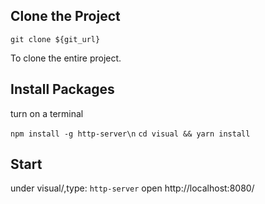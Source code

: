 ## Clone the Project

```git clone ${git_url}```

To clone the entire project.

## Install Packages
turn on a terminal

```npm install -g http-server\n```
```cd visual && yarn install``` 

## Start
under visual/,type:
```http-server```
open http://localhost:8080/


